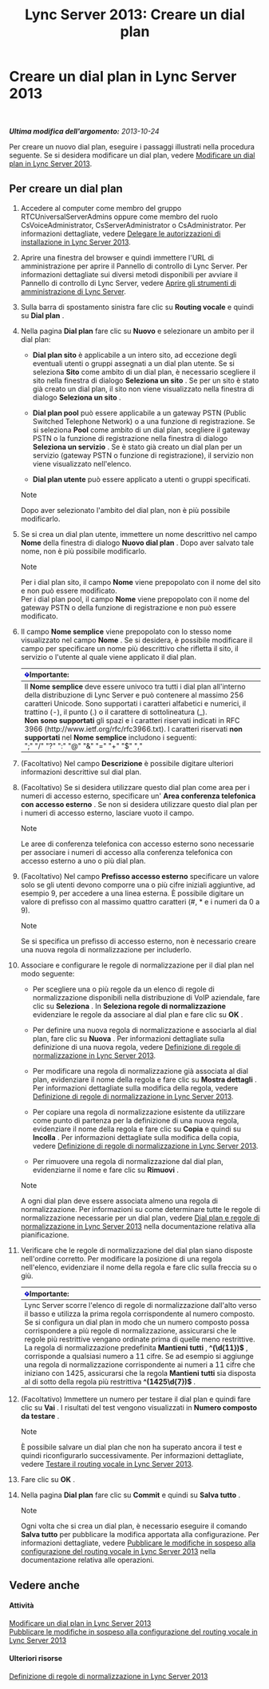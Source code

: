 ﻿---
title: 'Lync Server 2013: Creare un dial plan'
TOCTitle: Creare un dial plan
ms:assetid: d2fef3d0-7e78-4591-b712-d62ac71d71a5
ms:mtpsurl: https://technet.microsoft.com/it-it/library/Gg398909(v=OCS.15)
ms:contentKeyID: 49302061
ms.date: 08/24/2015
mtps_version: v=OCS.15
ms.translationtype: HT
---

# Creare un dial plan in Lync Server 2013

 

_**Ultima modifica dell'argomento:** 2013-10-24_

Per creare un nuovo dial plan, eseguire i passaggi illustrati nella procedura seguente. Se si desidera modificare un dial plan, vedere [Modificare un dial plan in Lync Server 2013](lync-server-2013-modify-a-dial-plan.md).

## Per creare un dial plan

1.  Accedere al computer come membro del gruppo RTCUniversalServerAdmins oppure come membro del ruolo CsVoiceAdministrator, CsServerAdministrator o CsAdministrator. Per informazioni dettagliate, vedere [Delegare le autorizzazioni di installazione in Lync Server 2013](lync-server-2013-delegate-setup-permissions.md).

2.  Aprire una finestra del browser e quindi immettere l'URL di amministrazione per aprire il Pannello di controllo di Lync Server. Per informazioni dettagliate sui diversi metodi disponibili per avviare il Pannello di controllo di Lync Server, vedere [Aprire gli strumenti di amministrazione di Lync Server](lync-server-2013-open-lync-server-administrative-tools.md).

3.  Sulla barra di spostamento sinistra fare clic su **Routing vocale** e quindi su **Dial plan** .

4.  Nella pagina **Dial plan** fare clic su **Nuovo** e selezionare un ambito per il dial plan:
    
      - **Dial plan sito** è applicabile a un intero sito, ad eccezione degli eventuali utenti o gruppi assegnati a un dial plan utente. Se si seleziona **Sito** come ambito di un dial plan, è necessario scegliere il sito nella finestra di dialogo **Seleziona un sito** . Se per un sito è stato già creato un dial plan, il sito non viene visualizzato nella finestra di dialogo **Seleziona un sito** .
    
      - **Dial plan pool** può essere applicabile a un gateway PSTN (Public Switched Telephone Network) o a una funzione di registrazione. Se si seleziona **Pool** come ambito di un dial plan, scegliere il gateway PSTN o la funzione di registrazione nella finestra di dialogo **Seleziona un servizio** . Se è stato già creato un dial plan per un servizio (gateway PSTN o funzione di registrazione), il servizio non viene visualizzato nell'elenco.
    
      - **Dial plan utente** può essere applicato a utenti o gruppi specificati.
    

    > [!NOTE]
    > Dopo aver selezionato l'ambito del dial plan, non è più possibile modificarlo.



5.  Se si crea un dial plan utente, immettere un nome descrittivo nel campo **Nome** della finestra di dialogo **Nuovo dial plan** . Dopo aver salvato tale nome, non è più possibile modificarlo.
    

    > [!NOTE]
    > Per i dial plan sito, il campo <STRONG>Nome</STRONG> viene prepopolato con il nome del sito e non può essere modificato.<BR>Per i dial plan pool, il campo <STRONG>Nome</STRONG> viene prepopolato con il nome del gateway PSTN o della funzione di registrazione e non può essere modificato.



6.  Il campo **Nome semplice** viene prepopolato con lo stesso nome visualizzato nel campo **Nome** . Se si desidera, è possibile modificare il campo per specificare un nome più descrittivo che rifletta il sito, il servizio o l'utente al quale viene applicato il dial plan.
    
    <table>
    <thead>
    <tr class="header">
    <th><img src="images/Gg412908.important(OCS.15).gif" title="important" alt="important" />Importante:</th>
    </tr>
    </thead>
    <tbody>
    <tr class="odd">
    <td>Il <strong>Nome semplice</strong> deve essere univoco tra tutti i dial plan all'interno della distribuzione di Lync Server e può contenere al massimo 256 caratteri Unicode. Sono supportati i caratteri alfabetici e numerici, il trattino (-), il punto (.) o il carattere di sottolineatura (_).<br />
    <strong>Non sono supportati</strong> gli spazi e i caratteri riservati indicati in RFC 3966 (http://www.ietf.org/rfc/rfc3966.txt). I caratteri riservati <strong>non supportati</strong> nel <strong>Nome semplice</strong> includono i seguenti:<br />
    &quot;;&quot; &quot;/&quot; &quot;?&quot; &quot;:&quot; &quot;@&quot; &quot;&amp;&quot; &quot;=&quot; &quot;+&quot; &quot;$&quot; &quot;,&quot;</td>
    </tr>
    </tbody>
    </table>


7.  (Facoltativo) Nel campo **Descrizione** è possibile digitare ulteriori informazioni descrittive sul dial plan.

8.  (Facoltativo) Se si desidera utilizzare questo dial plan come area per i numeri di accesso esterno, specificare un' **Area conferenza telefonica con accesso esterno** . Se non si desidera utilizzare questo dial plan per i numeri di accesso esterno, lasciare vuoto il campo.
    

    > [!NOTE]
    > Le aree di conferenza telefonica con accesso esterno sono necessarie per associare i numeri di accesso alla conferenza telefonica con accesso esterno a uno o più dial plan.



9.  (Facoltativo) Nel campo **Prefisso accesso esterno** specificare un valore solo se gli utenti devono comporre una o più cifre iniziali aggiuntive, ad esempio 9, per accedere a una linea esterna. È possibile digitare un valore di prefisso con al massimo quattro caratteri (\#, \* e i numeri da 0 a 9).
    

    > [!NOTE]
    > Se si specifica un prefisso di accesso esterno, non è necessario creare una nuova regola di normalizzazione per includerlo.



10. Associare e configurare le regole di normalizzazione per il dial plan nel modo seguente:
    
      - Per scegliere una o più regole da un elenco di regole di normalizzazione disponibili nella distribuzione di VoIP aziendale, fare clic su **Seleziona** . In **Seleziona regole di normalizzazione** evidenziare le regole da associare al dial plan e fare clic su **OK** .
    
      - Per definire una nuova regola di normalizzazione e associarla al dial plan, fare clic su **Nuova** . Per informazioni dettagliate sulla definizione di una nuova regola, vedere [Definizione di regole di normalizzazione in Lync Server 2013](lync-server-2013-defining-normalization-rules.md).
    
      - Per modificare una regola di normalizzazione già associata al dial plan, evidenziare il nome della regola e fare clic su **Mostra dettagli** . Per informazioni dettagliate sulla modifica della regola, vedere [Definizione di regole di normalizzazione in Lync Server 2013](lync-server-2013-defining-normalization-rules.md).
    
      - Per copiare una regola di normalizzazione esistente da utilizzare come punto di partenza per la definizione di una nuova regola, evidenziare il nome della regola e fare clic su **Copia** e quindi su **Incolla** . Per informazioni dettagliate sulla modifica della copia, vedere [Definizione di regole di normalizzazione in Lync Server 2013](lync-server-2013-defining-normalization-rules.md).
    
      - Per rimuovere una regola di normalizzazione dal dial plan, evidenziarne il nome e fare clic su **Rimuovi** .
    

    > [!NOTE]
    > A ogni dial plan deve essere associata almeno una regola di normalizzazione. Per informazioni su come determinare tutte le regole di normalizzazione necessarie per un dial plan, vedere <A href="lync-server-2013-dial-plans-and-normalization-rules.md">Dial plan e regole di normalizzazione in Lync Server 2013</A> nella documentazione relativa alla pianificazione.



11. Verificare che le regole di normalizzazione del dial plan siano disposte nell'ordine corretto. Per modificare la posizione di una regola nell'elenco, evidenziare il nome della regola e fare clic sulla freccia su o giù.
    
    <table>
    <thead>
    <tr class="header">
    <th><img src="images/Gg412908.important(OCS.15).gif" title="important" alt="important" />Importante:</th>
    </tr>
    </thead>
    <tbody>
    <tr class="odd">
    <td>Lync Server scorre l'elenco di regole di normalizzazione dall'alto verso il basso e utilizza la prima regola corrispondente al numero composto. Se si configura un dial plan in modo che un numero composto possa corrispondere a più regole di normalizzazione, assicurarsi che le regole più restrittive vengano ordinate prima di quelle meno restrittive.<br />
    La regola di normalizzazione predefinita <strong>Mantieni tutti</strong> , <strong>^(\d{11})$</strong> , corrisponde a qualsiasi numero a 11 cifre. Se ad esempio si aggiunge una regola di normalizzazione corrispondente ai numeri a 11 cifre che iniziano con 1425, assicurarsi che la regola <strong>Mantieni tutti</strong> sia disposta al di sotto della regola più restrittiva <strong>^(1425\d{7})$</strong> .</td>
    </tr>
    </tbody>
    </table>


12. (Facoltativo) Immettere un numero per testare il dial plan e quindi fare clic su **Vai** . I risultati del test vengono visualizzati in **Numero composto da testare** .
    

    > [!NOTE]
    > È possibile salvare un dial plan che non ha superato ancora il test e quindi riconfigurarlo successivamente. Per informazioni dettagliate, vedere <A href="lync-server-2013-test-voice-routing.md">Testare il routing vocale in Lync Server 2013</A>.



13. Fare clic su **OK** .

14. Nella pagina **Dial plan** fare clic su **Commit** e quindi su **Salva tutto** .
    

    > [!NOTE]
    > Ogni volta che si crea un dial plan, è necessario eseguire il comando <STRONG>Salva tutto</STRONG> per pubblicare la modifica apportata alla configurazione. Per informazioni dettagliate, vedere <A href="lync-server-2013-publish-pending-changes-to-the-voice-routing-configuration.md">Pubblicare le modifiche in sospeso alla configurazione del routing vocale in Lync Server 2013</A> nella documentazione relativa alle operazioni.



## Vedere anche

#### Attività

[Modificare un dial plan in Lync Server 2013](lync-server-2013-modify-a-dial-plan.md)  
[Pubblicare le modifiche in sospeso alla configurazione del routing vocale in Lync Server 2013](lync-server-2013-publish-pending-changes-to-the-voice-routing-configuration.md)  

#### Ulteriori risorse

[Definizione di regole di normalizzazione in Lync Server 2013](lync-server-2013-defining-normalization-rules.md)

